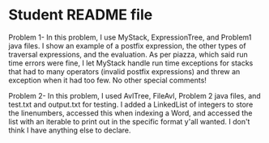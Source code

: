 # Student README file

Problem 1- In this problem, I use MyStack, ExpressionTree, and Problem1 java files. I show an example of a postfix expression, the other types of traversal
expressions, and the evaluation. As per piazza, which said run time errors were fine, I let MyStack handle run time exceptions for stacks that had to many 
operators (invalid postfix expressions) and threw an exception when it had too few. No other special comments!

Problem 2- In this problem, I used AvlTree, FileAvl, Problem 2 java files, and test.txt and output.txt for testing. I added a LinkedList of integers
to store the linenumbers, accessed this when indexing a Word, and accessed the list with an iterable to print out in the specific format y'all wanted. 
I don't think I have anything else to declare. 
